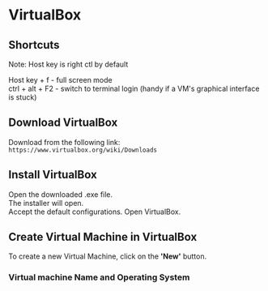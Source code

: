 # VirtualBox


## Shortcuts
Note: Host key is right ctl by default

Host key + f  -  full screen mode<br>
ctrl + alt + F2  -  switch to terminal login (handy if a VM's graphical interface is stuck)<br>



## Download VirtualBox
Download from the following link:<br>
`https://www.virtualbox.org/wiki/Downloads`

## Install VirtualBox
Open the downloaded .exe file.<br>
The installer will open.<br>
Accept the default configurations.
Open VirtualBox.

## Create Virtual Machine in VirtualBox
To create a new Virtual Machine, click on the  **'New'**  button.

### Virtual machine Name and Operating System
